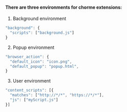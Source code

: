 
#### There are three environments for chorme extensions:

1. Background environment

```js
"background": {
  "scripts": ["background.js"]
}
```

2. Popup environment

```js
"browser_action": {
  "default_icon": "icon.png",
  "default_popup": "popup.html",
}
```

3. User environment

```js
"content_scripts": [{
  "matches": ["http://*/*", "https://*/*"],
  "js": ["myScript.js"]
}]
```